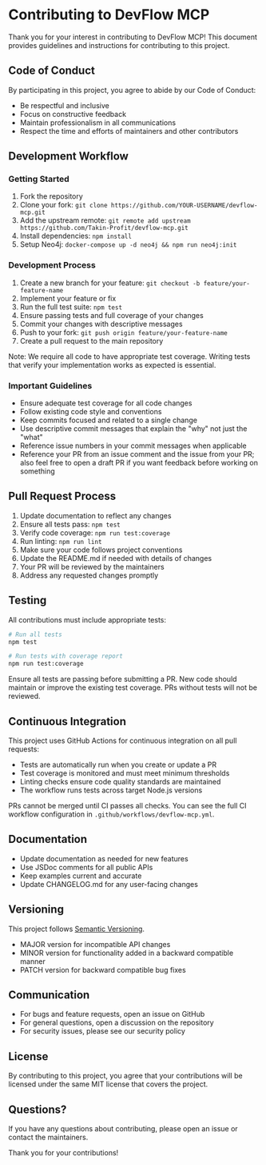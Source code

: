 # Contributing to DevFlow MCP

Thank you for your interest in contributing to DevFlow MCP! This document provides guidelines and instructions for contributing to this project.

## Code of Conduct

By participating in this project, you agree to abide by our Code of Conduct:

- Be respectful and inclusive
- Focus on constructive feedback
- Maintain professionalism in all communications
- Respect the time and efforts of maintainers and other contributors

## Development Workflow

### Getting Started

1. Fork the repository
2. Clone your fork: `git clone https://github.com/YOUR-USERNAME/devflow-mcp.git`
3. Add the upstream remote: `git remote add upstream https://github.com/Takin-Profit/devflow-mcp.git`
4. Install dependencies: `npm install`
5. Setup Neo4j: `docker-compose up -d neo4j && npm run neo4j:init`

### Development Process

1. Create a new branch for your feature: `git checkout -b feature/your-feature-name`
2. Implement your feature or fix
3. Run the full test suite: `npm test`
4. Ensure passing tests and full coverage of your changes
5. Commit your changes with descriptive messages
6. Push to your fork: `git push origin feature/your-feature-name`
7. Create a pull request to the main repository

Note: We require all code to have appropriate test coverage. Writing tests that verify your implementation works as expected is essential.

### Important Guidelines

- Ensure adequate test coverage for all code changes
- Follow existing code style and conventions
- Keep commits focused and related to a single change
- Use descriptive commit messages that explain the "why" not just the "what"
- Reference issue numbers in your commit messages when applicable
- Reference your PR from an issue comment and the issue from your PR; also feel free to open a draft PR if you want feedback before working on something

## Pull Request Process

1. Update documentation to reflect any changes
2. Ensure all tests pass: `npm test`
3. Verify code coverage: `npm run test:coverage`
4. Run linting: `npm run lint`
5. Make sure your code follows project conventions
6. Update the README.md if needed with details of changes
7. Your PR will be reviewed by the maintainers
8. Address any requested changes promptly

## Testing

All contributions must include appropriate tests:

```bash
# Run all tests
npm test

# Run tests with coverage report
npm run test:coverage
```

Ensure all tests are passing before submitting a PR. New code should maintain or improve the existing test coverage. PRs without tests will not be reviewed.

## Continuous Integration

This project uses GitHub Actions for continuous integration on all pull requests:

- Tests are automatically run when you create or update a PR
- Test coverage is monitored and must meet minimum thresholds
- Linting checks ensure code quality standards are maintained
- The workflow runs tests across target Node.js versions

PRs cannot be merged until CI passes all checks. You can see the full CI workflow configuration in `.github/workflows/devflow-mcp.yml`.

## Documentation

- Update documentation as needed for new features
- Use JSDoc comments for all public APIs
- Keep examples current and accurate
- Update CHANGELOG.md for any user-facing changes

## Versioning

This project follows [Semantic Versioning](https://semver.org/).

- MAJOR version for incompatible API changes
- MINOR version for functionality added in a backward compatible manner
- PATCH version for backward compatible bug fixes

## Communication

- For bugs and feature requests, open an issue on GitHub
- For general questions, open a discussion on the repository
- For security issues, please see our security policy

## License

By contributing to this project, you agree that your contributions will be licensed under the same MIT license that covers the project.

## Questions?

If you have any questions about contributing, please open an issue or contact the maintainers.

Thank you for your contributions!

